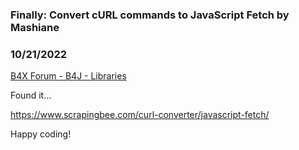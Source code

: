 ### Finally: Convert cURL commands to JavaScript Fetch by Mashiane
### 10/21/2022
[B4X Forum - B4J - Libraries](https://www.b4x.com/android/forum/threads/143665/)

Found it…  
  
<https://www.scrapingbee.com/curl-converter/javascript-fetch/>  
  
Happy coding!